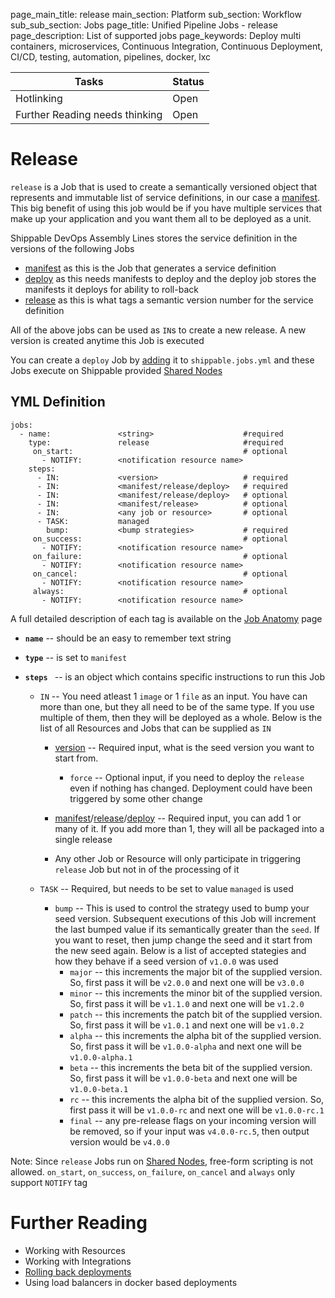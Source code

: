 page_main_title: release
main_section: Platform
sub_section: Workflow
sub_sub_section: Jobs
page_title: Unified Pipeline Jobs - release
page_description: List of supported jobs
page_keywords: Deploy multi containers, microservices, Continuous Integration, Continuous Deployment, CI/CD, testing, automation, pipelines, docker, lxc

| Tasks   |      Status    |
|----------|-------------|
| Hotlinking |  Open |
| Further Reading needs thinking|  Open |

# Release
`release` is a Job that is used to create a semantically versioned object that represents and immutable list of service definitions, in our case a [manifest](). This big benefit of using this job would be if you have multiple services that make up your application and you want them all to be deployed as a unit.

Shippable DevOps Assembly Lines stores the service definition in the versions of the following Jobs

* [manifest](/platform/workflow/job/manifest) as this is the Job that generates a service definition
* [deploy](/platform/workflow/job/deploy) as this needs manifests to deploy and the deploy job stores the manifests it deploys for ability to roll-back
* [release](/platform/workflow/job/release) as this is what tags a semantic version number for the service definition

All of the above jobs can be used as `IN`s to create a new release. A new version is created anytime this Job is executed

You can create a `deploy` Job by [adding](/platform/tutorial/workflow/howto-crud-job#adding) it to `shippable.jobs.yml` and these Jobs execute on Shippable provided [Shared Nodes]()

## YML Definition

```
jobs:
  - name: 				<string>					#required
    type: 				release		  				#required
	 on_start:										# optional
	   - NOTIFY: 		<notification resource name>
    steps:
      - IN: 			<version>					# required
      - IN: 			<manifest/release/deploy> 	# required
      - IN: 			<manifest/release/deploy> 	# optional
      - IN: 			<manifest/release> 			# optional
      - IN: 			<any job or resource>  		# optional
      - TASK: 			managed
        bump:			<bump strategies> 			# required
	 on_success:									# optional
	   - NOTIFY: 		<notification resource name>
	 on_failure:									# optional
	   - NOTIFY: 		<notification resource name>
	 on_cancel:										# optional
	   - NOTIFY: 		<notification resource name>
	 always:										# optional
	   - NOTIFY:		<notification resource name>
```
A full detailed description of each tag is available on the [Job Anatomy](/platform/tutorial/workflow/shippable-jobs-yml) page

* **`name`** -- should be an easy to remember text string

* **`type`** -- is set to `manifest`

* **`steps `** -- is an object which contains specific instructions to run this Job
	* `IN` -- You need atleast 1 `image` or 1 `file` as an input. You have can more than one, but they all need to be of the same type. If you use multiple of them, then they will be deployed as a whole. Below is the list of all Resources and Jobs that can be supplied as `IN`
		* [version]() -- Required input, what is the seed version you want to start from.
			* `force` -- Optional input, if you need to deploy the `release` even if nothing has changed. Deployment could have been triggered by some other change		
		* [manifest]()/[release]()/[deploy]() -- Required input, you can add 1 or many of it. If you add more than 1, they will all be packaged into a single release

		* Any other Job or Resource will only participate in triggering `release` Job but not in of the processing of it

	* `TASK` -- Required, but needs to be set to value `managed` is used
		* `bump` -- This is used to control the strategy used to bump your seed version. Subsequent executions of this Job will increment the last bumped value if its semantically greater than the `seed`. If you want to reset, then jump change the seed and it start from the new seed again. Below is a list of accepted stategies and how they behave if a seed version of `v1.0.0` was used
			* `major` -- this increments the major bit of the supplied version. So, first pass it will be `v2.0.0` and next one will be `v3.0.0`
			* `minor` -- this increments the minor bit of the supplied version. So, first pass it will be `v1.1.0` and next one will be `v1.2.0`
			* `patch` -- this increments the patch bit of the supplied version. So, first pass it will be `v1.0.1` and next one will be `v1.0.2`
			* `alpha` -- this increments the alpha bit of the supplied version. So, first pass it will be `v1.0.0-alpha` and next one will be `v1.0.0-alpha.1`
			* `beta` -- this increments the beta bit of the supplied version. So, first pass it will be `v1.0.0-beta` and next one will be `v1.0.0-beta.1`
			* `rc` -- this increments the alpha bit of the supplied version. So, first pass it will be `v1.0.0-rc` and next one will be `v1.0.0-rc.1`
			* `final` -- any pre-release flags on your incoming version will be removed, so if your input was `v4.0.0-rc.5`, then output version would be `v4.0.0`

Note: Since `release` Jobs run on [Shared Nodes](), free-form scripting is not allowed. `on_start`, `on_success`, `on_failure`, `on_cancel` and `always` only support `NOTIFY` tag

# Further Reading
* Working with Resources
* Working with Integrations
* [Rolling back deployments](/deploy/rollback)
* Using load balancers in docker based deployments
